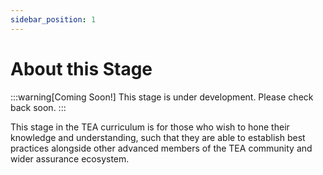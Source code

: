 ```yaml
---
sidebar_position: 1
---
```


# About this Stage

:::warning[Coming Soon!]
This stage is under development. Please check back soon.
:::

This stage in the TEA curriculum is for those who wish to hone their knowledge and understanding, such that they are able to establish best practices alongside other advanced members of the TEA community and wider assurance ecosystem.
